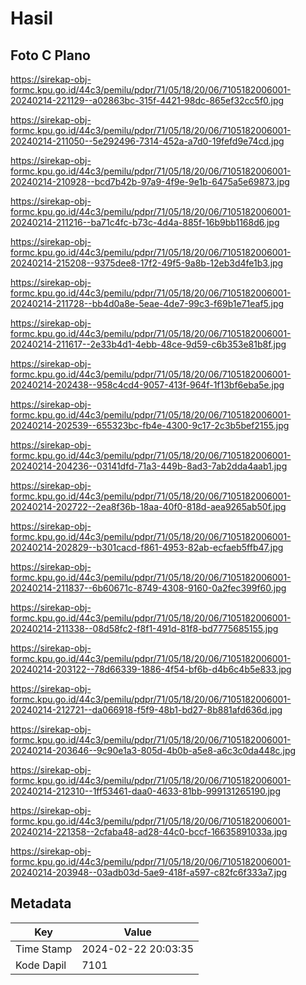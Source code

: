 # Hasil

## Foto C Plano

https://sirekap-obj-formc.kpu.go.id/44c3/pemilu/pdpr/71/05/18/20/06/7105182006001-20240214-221129--a02863bc-315f-4421-98dc-865ef32cc5f0.jpg

https://sirekap-obj-formc.kpu.go.id/44c3/pemilu/pdpr/71/05/18/20/06/7105182006001-20240214-211050--5e292496-7314-452a-a7d0-19fefd9e74cd.jpg

https://sirekap-obj-formc.kpu.go.id/44c3/pemilu/pdpr/71/05/18/20/06/7105182006001-20240214-210928--bcd7b42b-97a9-4f9e-9e1b-6475a5e69873.jpg

https://sirekap-obj-formc.kpu.go.id/44c3/pemilu/pdpr/71/05/18/20/06/7105182006001-20240214-211216--ba71c4fc-b73c-4d4a-885f-16b9bb1168d6.jpg

https://sirekap-obj-formc.kpu.go.id/44c3/pemilu/pdpr/71/05/18/20/06/7105182006001-20240214-215208--9375dee8-17f2-49f5-9a8b-12eb3d4fe1b3.jpg

https://sirekap-obj-formc.kpu.go.id/44c3/pemilu/pdpr/71/05/18/20/06/7105182006001-20240214-211728--bb4d0a8e-5eae-4de7-99c3-f69b1e71eaf5.jpg

https://sirekap-obj-formc.kpu.go.id/44c3/pemilu/pdpr/71/05/18/20/06/7105182006001-20240214-211617--2e33b4d1-4ebb-48ce-9d59-c6b353e81b8f.jpg

https://sirekap-obj-formc.kpu.go.id/44c3/pemilu/pdpr/71/05/18/20/06/7105182006001-20240214-202438--958c4cd4-9057-413f-964f-1f13bf6eba5e.jpg

https://sirekap-obj-formc.kpu.go.id/44c3/pemilu/pdpr/71/05/18/20/06/7105182006001-20240214-202539--655323bc-fb4e-4300-9c17-2c3b5bef2155.jpg

https://sirekap-obj-formc.kpu.go.id/44c3/pemilu/pdpr/71/05/18/20/06/7105182006001-20240214-204236--03141dfd-71a3-449b-8ad3-7ab2dda4aab1.jpg

https://sirekap-obj-formc.kpu.go.id/44c3/pemilu/pdpr/71/05/18/20/06/7105182006001-20240214-202722--2ea8f36b-18aa-40f0-818d-aea9265ab50f.jpg

https://sirekap-obj-formc.kpu.go.id/44c3/pemilu/pdpr/71/05/18/20/06/7105182006001-20240214-202829--b301cacd-f861-4953-82ab-ecfaeb5ffb47.jpg

https://sirekap-obj-formc.kpu.go.id/44c3/pemilu/pdpr/71/05/18/20/06/7105182006001-20240214-211837--6b60671c-8749-4308-9160-0a2fec399f60.jpg

https://sirekap-obj-formc.kpu.go.id/44c3/pemilu/pdpr/71/05/18/20/06/7105182006001-20240214-211338--08d58fc2-f8f1-491d-81f8-bd7775685155.jpg

https://sirekap-obj-formc.kpu.go.id/44c3/pemilu/pdpr/71/05/18/20/06/7105182006001-20240214-203122--78d66339-1886-4f54-bf6b-d4b6c4b5e833.jpg

https://sirekap-obj-formc.kpu.go.id/44c3/pemilu/pdpr/71/05/18/20/06/7105182006001-20240214-212721--da066918-f5f9-48b1-bd27-8b881afd636d.jpg

https://sirekap-obj-formc.kpu.go.id/44c3/pemilu/pdpr/71/05/18/20/06/7105182006001-20240214-203646--9c90e1a3-805d-4b0b-a5e8-a6c3c0da448c.jpg

https://sirekap-obj-formc.kpu.go.id/44c3/pemilu/pdpr/71/05/18/20/06/7105182006001-20240214-212310--1ff53461-daa0-4633-81bb-999131265190.jpg

https://sirekap-obj-formc.kpu.go.id/44c3/pemilu/pdpr/71/05/18/20/06/7105182006001-20240214-221358--2cfaba48-ad28-44c0-bccf-16635891033a.jpg

https://sirekap-obj-formc.kpu.go.id/44c3/pemilu/pdpr/71/05/18/20/06/7105182006001-20240214-203948--03adb03d-5ae9-418f-a597-c82fc6f333a7.jpg


## Metadata

| Key        | Value               |
| ---------- | ------------------- |
| Time Stamp | 2024-02-22 20:03:35 |
| Kode Dapil | 7101                |



